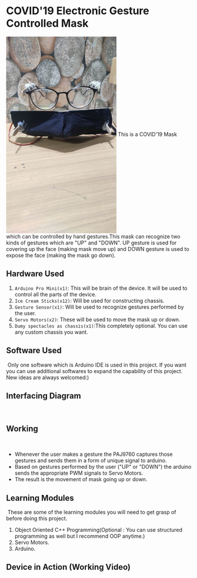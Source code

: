# COVID'19 Electronic Gesture Controlled Mask
<img align = "center" width = "300" height = "533" src = "https://github.com/varun7860/Arduino-projects/blob/master/Covid-19_Electronic_Mask/Images/Mask%202.jpg">
This is a COVID'19 Mask which can be controlled by hand gestures.This mask can recognize two kinds of gestures which are 
"UP" and "DOWN". UP gesture is used for covering up the face (making mask move up) and DOWN gesture is used to expose the 
face (making the mask go down).

## Hardware Used
1. `Arduino Pro Mini(x1)`: This will be brain of the device. It will be used to control all the parts of the device.
2. `Ice Cream Sticks(x12)`: Will be used for constructing chassis.
3. `Gesture Sensor(x1)`: Will be used to recognize gestures performed by the user.
4. `Servo Motors(x2)`: These will be used to move the mask up or down.
5. `Dumy spectacles as chassis(x1)`:This completely optional. You can use any custom chassis you want.

## Software Used
<img align = "center" width = "" height = "" src = "">
Only one software which is Arduino IDE is used in this project. If you want you can use additional softwares to expand
the capability of this project. New ideas are always welcomed:)

## Interfacing Diagram
<img align = "center" width = "" height = "" src = "">

## Working
 <img align = "center" width = "" height = "" src = "">
 
- Whenever the user makes a gesture the PAJ9760 captures those gestures and sends them in a form of unique signal 
  to arduino.
- Based on gestures performed by the user ("UP" or "DOWN") the arduino sends the appropriate PWM signals to Servo 
  Motors.
- The result is the movement of mask going up or down.

## Learning Modules
<img align = "center" width = "" height = "" src = "">
These are some of the learning modules you will need to get grasp of before doing this project.

1. Object Oriented C++ Programming(Optional : You can use structured programming as well but I recommend OOP anytime.)
2. Servo Motors.
3. Arduino.

## Device in Action (Working Video)

